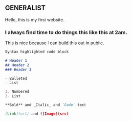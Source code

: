## GENERALIST

Hello, this is my first website.

### I always find time to do things this like this at 2am.

This is nice because I can build this out in public.

```markdown
Syntax highlighted code block

# Header 1
## Header 2
### Header 3

- Bulleted
- List

1. Numbered
2. List

**Bold** and _Italic_ and `Code` text

[Link](url) and ![Image](src)
```
